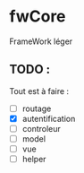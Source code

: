fwCore
======

FrameWork léger

TODO :
------

Tout est à faire :
- [ ] routage
- [x] autentification
- [ ] controleur
- [ ] model
- [ ] vue
- [ ] helper
